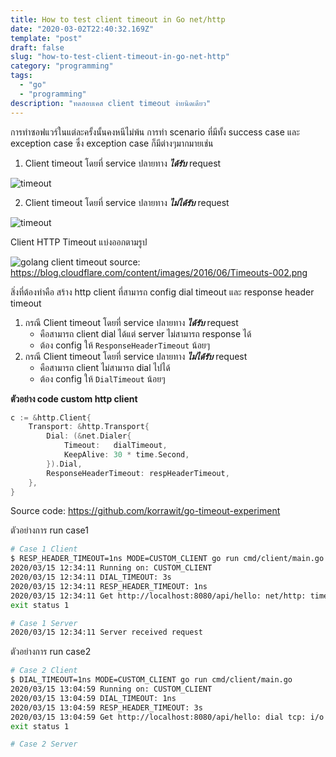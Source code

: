 ```yaml
---
title: How to test client timeout in Go net/http
date: "2020-03-02T22:40:32.169Z"
template: "post"
draft: false
slug: "how-to-test-client-timeout-in-go-net-http"
category: "programming"
tags:
  - "go"
  - "programming"
description: "ทดสอบเคส client timeout ง่ายนิดเดียว"
---
```


การทำซอฟแวร์ในแต่ละครั้งนั้นคงหนีไม่พ้น การทำ scenario ที่มีทั้ง success case และ exception case
ซึ่ง exception case ก็มีต่างๆมากมายเช่น 
	
1. Client timeout โดยที่ service ปลายทาง ***ได้รับ*** request

![timeout](/media/timeout_1.png)

2. Client timeout โดยที่ service ปลายทาง ***ไม่ได้รับ*** request

![timeout](/media/timeout_2.png)

Client HTTP Timeout แบ่งออกตามรูป

![golang client timeout](https://blog.cloudflare.com/content/images/2016/06/Timeouts-002.png)
source: https://blog.cloudflare.com/content/images/2016/06/Timeouts-002.png

สิ่งที่ต้องทำคือ สร้าง http client ที่สามารถ config dial timeout และ response header timeout

1. กรณี Client timeout โดยที่ service ปลายทาง ***ได้รับ*** request
   - คือสามารถ client dial ได้แต่ server ไม่สามารถ response ได้
   - ต้อง config ให้ `ResponseHeaderTimeout` น้อยๆ
2. กรณี Client timeout โดยที่ service ปลายทาง ***ไม่ได้รับ*** request
   - คือสามารถ client ไม่สามารถ dial ไปได้
   - ต้อง config ให้ `DialTimeout` น้อยๆ

**ตัวอย่าง code custom http client**
```go
c := &http.Client{
	Transport: &http.Transport{
		Dial: (&net.Dialer{
			Timeout:   dialTimeout,
			KeepAlive: 30 * time.Second,
		}).Dial,
		ResponseHeaderTimeout: respHeaderTimeout,
	},
}
```
Source code: https://github.com/korrawit/go-timeout-experiment


ตัวอย่างการ run case1
```bash
# Case 1 Client
$ RESP_HEADER_TIMEOUT=1ns MODE=CUSTOM_CLIENT go run cmd/client/main.go 
2020/03/15 12:34:11 Running on: CUSTOM_CLIENT
2020/03/15 12:34:11 DIAL_TIMEOUT: 3s
2020/03/15 12:34:11 RESP_HEADER_TIMEOUT: 1ns
2020/03/15 12:34:11 Get http://localhost:8080/api/hello: net/http: timeout awaiting response headers
exit status 1

# Case 1 Server
2020/03/15 12:34:11 Server received request
```

ตัวอย่างการ run case2
```bash
# Case 2 Client
$ DIAL_TIMEOUT=1ns MODE=CUSTOM_CLIENT go run cmd/client/main.go 
2020/03/15 13:04:59 Running on: CUSTOM_CLIENT
2020/03/15 13:04:59 DIAL_TIMEOUT: 1ns
2020/03/15 13:04:59 RESP_HEADER_TIMEOUT: 3s
2020/03/15 13:04:59 Get http://localhost:8080/api/hello: dial tcp: i/o timeout
exit status 1

# Case 2 Server
```

